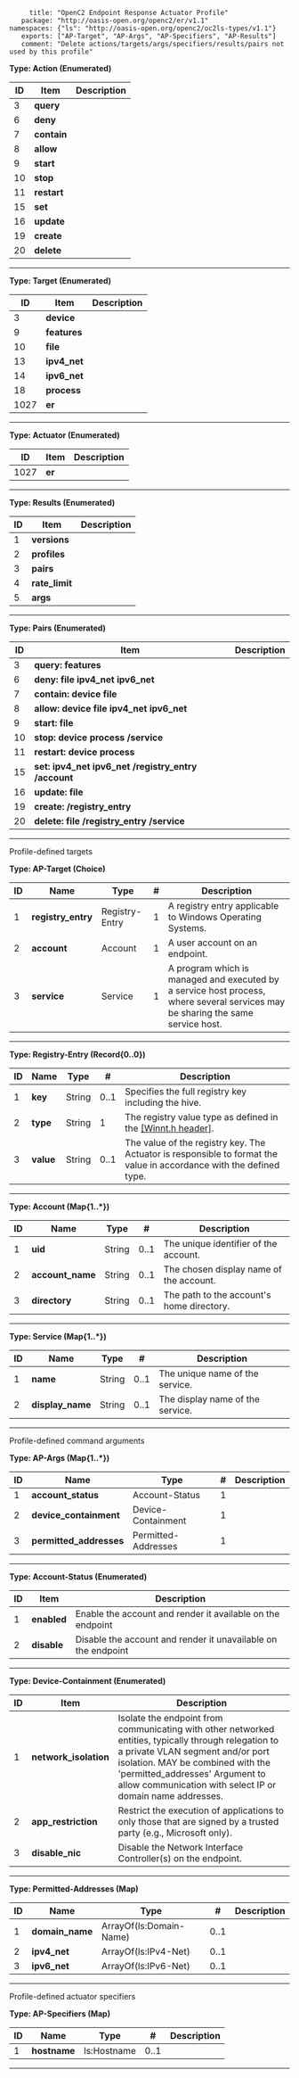          title: "OpenC2 Endpoint Response Actuator Profile"
       package: "http://oasis-open.org/openc2/er/v1.1"
    namespaces: {"ls": "http://oasis-open.org/openc2/oc2ls-types/v1.1"}
       exports: ["AP-Target", "AP-Args", "AP-Specifiers", "AP-Results"]
       comment: "Delete actions/targets/args/specifiers/results/pairs not used by this profile"

**Type: Action (Enumerated)**

| ID | Item        | Description |
|----|-------------|-------------|
| 3  | **query**   |             |
| 6  | **deny**    |             |
| 7  | **contain** |             |
| 8  | **allow**   |             |
| 9  | **start**   |             |
| 10 | **stop**    |             |
| 11 | **restart** |             |
| 15 | **set**     |             |
| 16 | **update**  |             |
| 19 | **create**  |             |
| 20 | **delete**  |             |

**********

**Type: Target (Enumerated)**

| ID   | Item         | Description |
|------|--------------|-------------|
| 3    | **device**   |             |
| 9    | **features** |             |
| 10   | **file**     |             |
| 13   | **ipv4_net** |             |
| 14   | **ipv6_net** |             |
| 18   | **process**  |             |
| 1027 | **er**       |             |

**********

**Type: Actuator (Enumerated)**

| ID   | Item   | Description |
|------|--------|-------------|
| 1027 | **er** |             |

**********

**Type: Results (Enumerated)**

| ID | Item           | Description |
|----|----------------|-------------|
| 1  | **versions**   |             |
| 2  | **profiles**   |             |
| 3  | **pairs**      |             |
| 4  | **rate_limit** |             |
| 5  | **args**       |             |

**********

**Type: Pairs (Enumerated)**

| ID | Item                                                | Description |
|----|-----------------------------------------------------|-------------|
| 3  | **query: features**                                 |             |
| 6  | **deny: file ipv4_net ipv6_net**                    |             |
| 7  | **contain: device file**                            |             |
| 8  | **allow: device file ipv4_net ipv6_net**            |             |
| 9  | **start: file**                                     |             |
| 10 | **stop: device process /service**                   |             |
| 11 | **restart: device process**                         |             |
| 15 | **set: ipv4_net ipv6_net /registry_entry /account** |             |
| 16 | **update: file**                                    |             |
| 19 | **create: /registry_entry**                         |             |
| 20 | **delete: file /registry_entry /service**           |             |

**********

Profile-defined targets

**Type: AP-Target (Choice)**

| ID | Name               | Type           | \# | Description                                                                                                                     |
|----|--------------------|----------------|----|---------------------------------------------------------------------------------------------------------------------------------|
| 1  | **registry_entry** | Registry-Entry | 1  | A registry entry applicable to Windows Operating Systems.                                                                       |
| 2  | **account**        | Account        | 1  | A user account on an endpoint.                                                                                                  |
| 3  | **service**        | Service        | 1  | A program which is managed and executed by a service host process, where several services may be sharing the same service host. |

**********

**Type: Registry-Entry (Record{0..0})**

| ID | Name      | Type   | \#   | Description                                                                                                         |
|----|-----------|--------|------|---------------------------------------------------------------------------------------------------------------------|
| 1  | **key**   | String | 0..1 | Specifies the full registry key including the hive.                                                                 |
| 2  | **type**  | String | 1    | The registry value type as defined in the [[Winnt.h header]](#winnth-registry-types).                               |
| 3  | **value** | String | 0..1 | The value of the registry key. The Actuator is responsible to format the value in accordance with the defined type. |

**********

**Type: Account (Map{1..\*})**

| ID | Name             | Type   | \#   | Description                               |
|----|------------------|--------|------|-------------------------------------------|
| 1  | **uid**          | String | 0..1 | The unique identifier of the account.     |
| 2  | **account_name** | String | 0..1 | The chosen display name of the account.   |
| 3  | **directory**    | String | 0..1 | The path to the account's home directory. |

**********

**Type: Service (Map{1..\*})**

| ID | Name             | Type   | \#   | Description                      |
|----|------------------|--------|------|----------------------------------|
| 1  | **name**         | String | 0..1 | The unique name of the service.  |
| 2  | **display_name** | String | 0..1 | The display name of the service. |

**********

Profile-defined command arguments

**Type: AP-Args (Map{1..\*})**

| ID | Name                    | Type                | \# | Description |
|----|-------------------------|---------------------|----|-------------|
| 1  | **account_status**      | Account-Status      | 1  |             |
| 2  | **device_containment**  | Device-Containment  | 1  |             |
| 3  | **permitted_addresses** | Permitted-Addresses | 1  |             |

**********

**Type: Account-Status (Enumerated)**

| ID | Item        | Description                                                   |
|----|-------------|---------------------------------------------------------------|
| 1  | **enabled** | Enable the account and render it available on the endpoint    |
| 2  | **disable** | Disable the account and render it unavailable on the endpoint |

**********

**Type: Device-Containment (Enumerated)**

| ID | Item                  | Description                                                                                                                                                                                                                                                                  |
|----|-----------------------|------------------------------------------------------------------------------------------------------------------------------------------------------------------------------------------------------------------------------------------------------------------------------|
| 1  | **network_isolation** | Isolate the endpoint from communicating with other networked entities, typically through relegation to a private VLAN segment and/or port isolation. MAY be combined with the 'permitted_addresses' Argument to allow communication with select IP or domain name addresses. |
| 2  | **app_restriction**   | Restrict the execution of applications to only those that are signed by a trusted party (e.g., Microsoft only).                                                                                                                                                              |
| 3  | **disable_nic**       | Disable the Network Interface Controller(s) on the endpoint.                                                                                                                                                                                                                 |

**********

**Type: Permitted-Addresses (Map)**

| ID | Name            | Type                    | \#   | Description |
|----|-----------------|-------------------------|------|-------------|
| 1  | **domain_name** | ArrayOf(ls:Domain-Name) | 0..1 |             |
| 2  | **ipv4_net**    | ArrayOf(ls:IPv4-Net)    | 0..1 |             |
| 3  | **ipv6_net**    | ArrayOf(ls:IPv6-Net)    | 0..1 |             |

**********

Profile-defined actuator specifiers

**Type: AP-Specifiers (Map)**

| ID | Name         | Type        | \#   | Description |
|----|--------------|-------------|------|-------------|
| 1  | **hostname** | ls:Hostname | 0..1 |             |

**********

